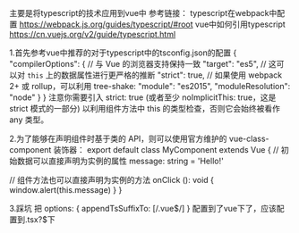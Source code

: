 主要是将typescript的技术应用到vue中
参考链接：
typescript在webpack中配置
https://webpack.js.org/guides/typescript/#root
vue中如何引用typescript
https://cn.vuejs.org/v2/guide/typescript.html

1.首先参考vue中推荐的对于typescript中的tsconfig.json的配置
{
  "compilerOptions": {
    // 与 Vue 的浏览器支持保持一致
    "target": "es5",
    // 这可以对 `this` 上的数据属性进行更严格的推断
    "strict": true,
    // 如果使用 webpack 2+ 或 rollup，可以利用 tree-shake:
    "module": "es2015",
    "moduleResolution": "node"
  }
}
注意你需要引入 strict: true (或者至少 noImplicitThis: true，这是 strict 模式的一部分) 以利用组件方法中 this 的类型检查，否则它会始终被看作 any 类型。

2.为了能够在声明组件时基于类的 API，则可以使用官方维护的 vue-class-component 装饰器：
export default class MyComponent extends Vue {
  // 初始数据可以直接声明为实例的属性
  message: string = 'Hello!'

  // 组件方法也可以直接声明为实例的方法
  onClick (): void {
    window.alert(this.message)
  }
}

3.踩坑 
把  options: {
          appendTsSuffixTo: [/\.vue$/]
        }
配置到了vue下了，应该配置到.tsx?$下